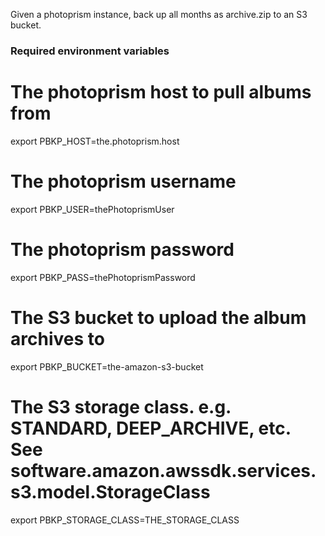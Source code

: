 Given a photoprism instance, back up all months as archive.zip to an S3 bucket.

### Required environment variables

# The photoprism host to pull albums from
export PBKP_HOST=the.photoprism.host

# The photoprism username
export PBKP_USER=thePhotoprismUser

# The photoprism password
export PBKP_PASS=thePhotoprismPassword

# The S3 bucket to upload the album archives to
export PBKP_BUCKET=the-amazon-s3-bucket

# The S3 storage class. e.g. STANDARD, DEEP_ARCHIVE, etc. See software.amazon.awssdk.services.s3.model.StorageClass
export PBKP_STORAGE_CLASS=THE_STORAGE_CLASS
